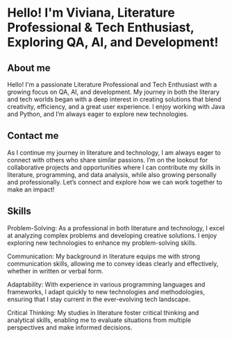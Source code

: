 # Hello! I'm Viviana, Literature Professional & Tech Enthusiast, Exploring QA, AI, and Development! 

## About me
Hello! I'm a passionate Literature Professional and Tech Enthusiast with a growing focus on QA, AI, and development. My journey in both the literary and tech worlds began with a deep interest in creating solutions that blend creativity, efficiency, and a great user experience. I enjoy working with Java and Python, and I’m always eager to explore new technologies.  

## Contact me
As I continue my journey in literature and technology, I am always eager to connect with others who share similar passions. I’m on the lookout for collaborative projects and opportunities where I can contribute my skills in literature, programming, and data analysis, while also growing personally and professionally. Let’s connect and explore how we can work together to make an impact!

## Skills
Problem-Solving: As a professional in both literature and technology, I excel at analyzing complex problems and developing creative solutions. I enjoy exploring new technologies to enhance my problem-solving skills.

Communication: My background in literature equips me with strong communication skills, allowing me to convey ideas clearly and effectively, whether in written or verbal form.

Adaptability: With experience in various programming languages and frameworks, I adapt quickly to new technologies and methodologies, ensuring that I stay current in the ever-evolving tech landscape.

Critical Thinking: My studies in literature foster critical thinking and analytical skills, enabling me to evaluate situations from multiple perspectives and make informed decisions.

